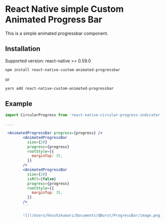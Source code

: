 # React Native simple Custom Animated Progress Bar

This is a simple animated progressbar component.


## Installation

 Supported version: react-native >= 0.59.0

  ```bash
  npm install react-native-custom-animated-progressbar
  ```
  
  or
  
  ```bash
  yarn add react-native-custom-animated-progressbar
  ```


  ## Example
```jsx
import CircularProgress from 'react-native-circular-progress-indicator';

....

 <AnimatedProgressBar progress={progress} />
        <AnimatedProgressBar
          size={20}
          progress={progress}
          rootStyle={{
            marginTop: 35,
          }}
        />
        <AnimatedProgressBar
          size={20}
          isRtl={false}
          progress={progress}
          rootStyle={{
            marginTop: 35,
          }}
        />
        ```

        ![](/Users/khushikumari/Documents/QBurst/ProgressBar/image.png)
